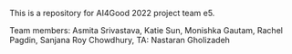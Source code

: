 This is a repository for AI4Good 2022 project team e5.

Team members: 
  Asmita Srivastava,
  Katie Sun,
  Monishka Gautam,
  Rachel Pagdin,
  Sanjana Roy Chowdhury,
  TA: Nastaran Gholizadeh 
